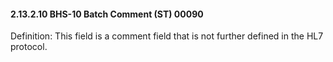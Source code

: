 #### 2.13.2.10 BHS-10 Batch Comment (ST) 00090

Definition: This field is a comment field that is not further defined in the HL7 protocol.
